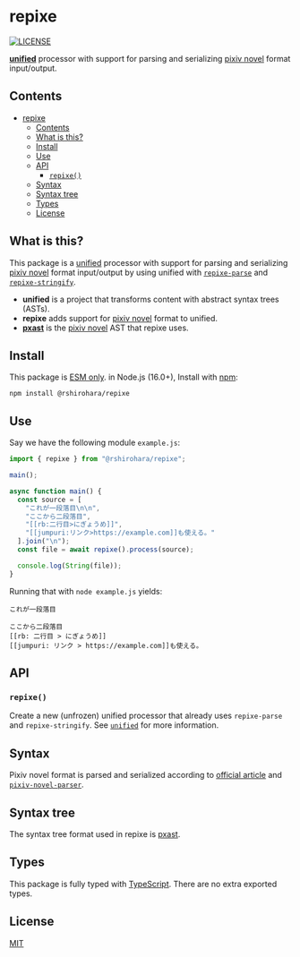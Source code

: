 # repixe

[![LICENSE][license-badge]][license]

[**unified**][unified] processor with support for parsing and serializing [pixiv novel][pixiv-novel] format input/output.

## Contents

- [repixe](#repixe)
  - [Contents](#contents)
  - [What is this?](#what-is-this)
  - [Install](#install)
  - [Use](#use)
  - [API](#api)
    - [`repixe()`](#repixe-1)
  - [Syntax](#syntax)
  - [Syntax tree](#syntax-tree)
  - [Types](#types)
  - [License](#license)

## What is this?

This package is a [unified][] processor with support
for parsing and serializing [pixiv novel][pixiv-novel] format input/output
by using unified with [`repixe-parse`][repixe-parse] and [`repixe-stringify`][repixe-stringify].

- **unified** is a project that transforms content with abstract syntax trees (ASTs).
- **repixe** adds support for [pixiv novel][pixiv-novel] format to unified.
- [**pxast**][pxast] is the [pixiv novel][pixiv-novel] AST that repixe uses.

## Install

This package is [ESM only](https://gist.github.com/sindresorhus/a39789f98801d908bbc7ff3ecc99d99c).
in Node.js (16.0+), Install with [npm][]:

```shell
npm install @rshirohara/repixe
```

## Use

Say we have the following module `example.js`:

```js
import { repixe } from "@rshirohara/repixe";

main();

async function main() {
  const source = [
    "これが一段落目\n\n",
    "ここから二段落目",
    "[[rb:二行目>にぎょうめ]]",
    "[[jumpuri:リンク>https://example.com]]も使える。"
  ].join("\n");
  const file = await repixe().process(source);

  console.log(String(file));
}
```

Running that with `node example.js` yields:

```text
これが一段落目

ここから二段落目
[[rb: 二行目 > にぎょうめ]]
[[jumpuri: リンク > https://example.com]]も使える。
```

## API

### `repixe()`

Create a new (unfrozen) unified processor that already uses
`repixe-parse` and `repixe-stringify`.
See [`unified`][unified] for more information.

## Syntax

Pixiv novel format is parsed and serialized according
to [official article][pixiv-novel-syntax]
and [`pixiv-novel-parser`][pixiv-novel-parser].

## Syntax tree

The syntax tree format used in repixe is [pxast][].

## Types

This package is fully typed with [TypeScript][].
There are no extra exported types.

## License

[MIT][license]

<!-- Lind definitions -->

[license-badge]: https://img.shields.io/github/license/RShirohara/unified-webnovel
[license]: ./LICENSE
[npm]: https://docs.npmjs.com/cli/install
[pixiv-novel-parser]: https://github.com/pixiv/pixiv-novel-parser
[pixiv-novel-syntax]: https://www.pixiv.help/hc/ja/articles/235584168-%E5%B0%8F%E8%AA%AC%E4%BD%9C%E5%93%81%E3%81%AE%E6%9C%AC%E6%96%87%E5%86%85%E3%81%AB%E4%BD%BF%E3%81%88%E3%82%8B%E7%89%B9%E6%AE%8A%E3%82%BF%E3%82%B0%E3%81%A8%E3%81%AF-
[pixiv-novel]: https://www.pixiv.net/novel/
[pxast]: ../pxast
[repixe-parse]: ../repixe-parse
[repixe-stringify]: ../repixe-stringify
[typescript]: https://www.typescriptlang.org
[unified]: https://github.com/unifiedjs/unified/
